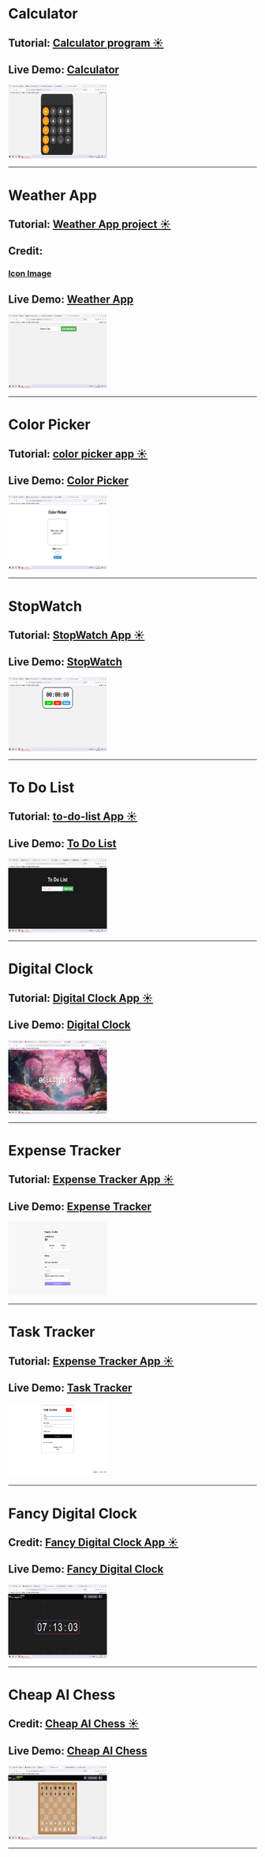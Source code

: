 ###  <link rel="icon" href="./calculator/favicon.ico" >

# Calculator
## Tutorial: [Calculator program ☀️](https://www.youtube.com/watch?v=lfmg-EJ8gm4)
## Live Demo: [Calculator](./calculator)
<img src='./thumbnail/calculator.png' width="200" height="150">
<hr>

# Weather App
## Tutorial: [Weather App project ☀️](https://www.youtube.com/watch?v=lfmg-EJ8gm4)
## Credit:
### [Icon Image](https://emojipedia.org/)
## Live Demo: [Weather App](./weather-app)
<img src='./thumbnail/weather-app.png' width="200" height="150">
<hr>

# Color Picker
## Tutorial: [color picker app ☀️](https://www.youtube.com/watch?v=CgkZ7MvWUAA)
## Live Demo: [Color Picker](./color-picker)
<img src='./thumbnail/color-picker.png' width="200" height="150">
<hr>

# StopWatch
## Tutorial: [StopWatch App ☀️](https://www.youtube.com/watch?v=CgkZ7MvWUAA)
## Live Demo: [StopWatch](./stopWatch)
<img src='./thumbnail/stopWatch.png' width="200" height="150">
<hr>

# To Do List
## Tutorial: [to-do-list App ☀️](https://www.youtube.com/watch?v=CgkZ7MvWUAA)
## Live Demo: [To Do List](./to-do-list)
<img src='./thumbnail/to-do-list.png' width="200" height="150">
<hr>

# Digital Clock
## Tutorial: [Digital Clock App ☀️](https://www.youtube.com/watch?v=CgkZ7MvWUAA)
## Live Demo: [Digital Clock](./digitalClock)
<img src='./thumbnail/digitalClock.png' width="200" height="150">
<hr>

# Expense Tracker
## Tutorial: [Expense Tracker App ☀️](https://www.youtube.com/watch?v=hNPwdOZ3qFU)
## Live Demo: [Expense Tracker](./expense-tracker)
<img src='./thumbnail/expense-tracker.png' width="200" height="150">
<hr>

# Task Tracker
## Tutorial: [Expense Tracker App ☀️](https://www.youtube.com/watch?v=w7ejDZ8SWv8)
## Live Demo: [Task Tracker](./task-tracker)
<img src='./thumbnail/task-tracker.png' width="200" height="150">
<hr>

# Fancy Digital Clock
## Credit: [Fancy Digital Clock App ☀️](https://codepen.io/Hyperplexed/pen/XWeaWGL)
## Live Demo: [Fancy Digital Clock](./fancy-digital-clock)
<img src='./thumbnail/fancy-digital-clock.png' width="200" height="150">
<hr>

# Cheap AI Chess
## Credit: [Cheap AI Chess ☀️](https://codepen.io/jak_e/pen/JjRGQPY)
## Live Demo: [Cheap AI Chess](./cheap-ai-chess)
<img src='./thumbnail/cheap-ai-chess.png' width="200" height="150">
<hr>